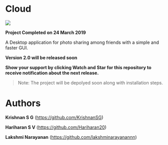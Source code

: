 # Cloud

![](https://github.com/KrishnanSG/ProjectPixel/blob/master/Final_Logo.png)

**Project Completed on 24 March 2019**

A Desktop application for photo sharing among friends with a simple and faster GUI.

**Version 2.0 will be released soon**

**Show your support by clicking Watch and Star for this repository to receive notification about the next release.**

> Note: The project will be depolyed soon along with installation steps.

# Authors

**Krishnan S G**    (https://github.com/KrishnanSG)

**Hariharan S V**  (https://github.com/Hariharan20)

**Lakshmi Narayanan**  (https://github.com/lakshminarayanannn)
